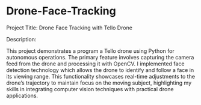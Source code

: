# Drone-Face-Tracking
Project Title: Drone Face Tracking with Tello Drone

Description:

This project demonstrates a program a Tello drone using Python for autonomous operations. The primary feature involves capturing the camera feed from the drone and processing it with OpenCV. I implemented face detection technology which allows the drone to identify and follow a face in its viewing range. This functionality showcases real-time adjustments to the drone’s trajectory to maintain focus on the moving subject, highlighting my skills in integrating computer vision techniques with practical drone applications.
